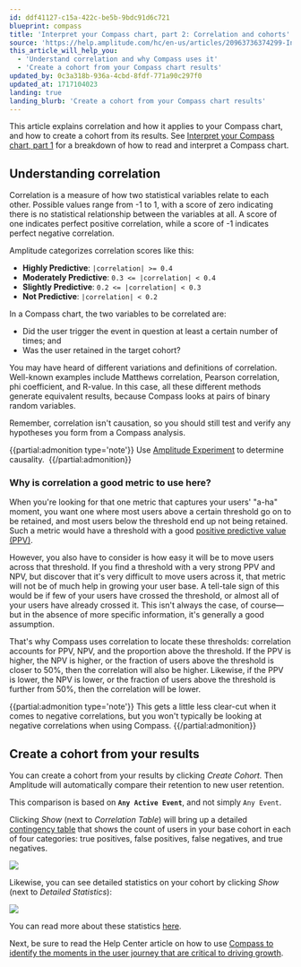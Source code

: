 ```yaml
---
id: ddf41127-c15a-422c-be5b-9bdc91d6c721
blueprint: compass
title: 'Interpret your Compass chart, part 2: Correlation and cohorts'
source: 'https://help.amplitude.com/hc/en-us/articles/20963736374299-Interpret-your-Compass-chart-part-2-Correlation-and-cohorts'
this_article_will_help_you:
  - 'Understand correlation and why Compass uses it'
  - 'Create a cohort from your Compass chart results'
updated_by: 0c3a318b-936a-4cbd-8fdf-771a90c297f0
updated_at: 1717104023
landing: true
landing_blurb: 'Create a cohort from your Compass chart results'
---
```

This article explains correlation and how it applies to your Compass chart, and how to create a cohort from its results. See [Interpret your Compass chart, part 1](/docs/analytics/charts/compass/compass-interpret-1) for a breakdown of how to read and interpret a Compass chart.

## Understanding correlation

Correlation is a measure of how two statistical variables relate to each other. Possible values range from -1 to 1, with a score of zero indicating there is no statistical relationship between the variables at all. A score of one indicates perfect positive correlation, while a score of -1 indicates perfect negative correlation.

Amplitude categorizes correlation scores like this:

* **Highly Predictive**: `|correlation| >= 0.4`
* **Moderately Predictive**: `0.3 <= |correlation| < 0.4`
* **Slightly Predictive**: `0.2 <= |correlation| < 0.3`
* **Not Predictive**: `|correlation| < 0.2`

In a Compass chart, the two variables to be correlated are:

* Did the user trigger the event in question at least a certain number of times; and
* Was the user retained in the target cohort?

You may have heard of different variations and definitions of correlation. Well-known examples include Matthews correlation, Pearson correlation, phi coefficient, and R-value. In this case, all these different methods generate equivalent results, because Compass looks at pairs of binary random variables.

Remember, correlation isn't causation, so you should still test and verify any hypotheses you form from a Compass analysis.

{{partial:admonition type='note'}}
Use [Amplitude Experiment](/docs/feature-experiment/overview) to determine causality. 
{{/partial:admonition}}

### Why is correlation a good metric to use here?

When you're looking for that one metric that captures your users' "a-ha" moment, you want one where most users above a certain threshold go on to be retained, and most users below the threshold end up not being retained. Such a metric would have a threshold with a good [positive predictive value (PPV)](/docs/analytics/charts/compass/compass-find-inflection-metrics).

However, you also have to consider is how easy it will be to move users across that threshold. If you find a threshold with a very strong PPV and NPV, but discover that it's very difficult to move users across it, that metric will not be of much help in growing your user base. A tell-tale sign of this would be if few of your users have crossed the threshold, or almost all of your users have already crossed it. This isn't always the case, of course—but in the absence of more specific information, it's generally a good assumption.

That's why Compass uses correlation to locate these thresholds: correlation accounts for PPV, NPV, and the proportion above the threshold. If the PPV is higher, the NPV is higher, or the fraction of users above the threshold is closer to 50%, then the correlation will also be higher. Likewise, if the PPV is lower, the NPV is lower, or the fraction of users above the threshold is further from 50%, then the correlation will be lower.

{{partial:admonition type='note'}}
This gets a little less clear-cut when it comes to negative correlations, but you won't typically be looking at negative correlations when using Compass.
{{/partial:admonition}}

## Create a cohort from your results

You can create a cohort from your results by clicking *Create Cohort.* Then Amplitude will automatically compare their retention to new user retention.

This comparison is based on **`Any Active Event`**, and not simply `Any Event`.

Clicking *Show* (next to *Correlation Table*) will bring up a detailed [contingency table](/docs/analytics/charts/compass/compass-find-inflection-metrics) that shows the count of users in your base cohort in each of four categories: true positives, false positives, false negatives, and true negatives. 

![](/docs/output/img/compass/Screen_Shot_2016-12-06_at_2.59.32_PM.png)

Likewise, you can see detailed statistics on your cohort by clicking *Show* (next to *Detailed Statistics*):  

![](/docs/output/img/compass/Screen_Shot_2016-11-16_at_11.15.49_AM.png)

You can read more about these statistics [here](/docs/analytics/charts/compass/compass-find-inflection-metrics).

Next, be sure to read the Help Center article on how to use [Compass to identify the moments in the user journey that are critical to driving growth](/docs/analytics/charts/compass/compass-find-inflection-metrics).

